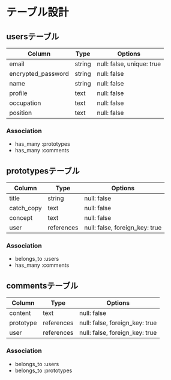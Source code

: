 # テーブル設計

## usersテーブル

|Column            |Type  |Options                  |
|------------------|------|-------------------------|
|email             |string|null: false, unique: true|
|encrypted_password|string|null: false              |
|name              |string|null: false              |
|profile           |text  |null: false              |
|occupation        |text  |null: false              |
|position          |text  |null: false              |


### Association

- has_many :prototypes
- has_many :comments


## prototypesテーブル

|Column    |Type      |Options                       |
|----------|----------|------------------------------|
|title     |string    |null: false                   |
|catch_copy|text      |null: false                   |
|concept   |text      |null: false                   |
|user      |references|null: false, foreign_key: true|


### Association

- belongs_to :users
- has_many :comments


## commentsテーブル

|Column   |Type      |Options                       |
|---------|----------|------------------------------|
|content  |text      |null: false                   |
|prototype|references|null: false, foreign_key: true|
|user     |references|null: false, foreign_key: true|


### Association

- belongs_to :users
- belongs_to :prototypes